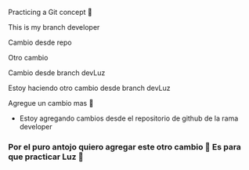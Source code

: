Practicing a Git concept 🤖

This is my branch developer 

Cambio desde repo

Otro cambio

Cambio desde branch devLuz

Estoy haciendo otro cambio desde branch devLuz

Agregue un cambio mas 💜

- Estoy agregando cambios desde el repositorio de github de la rama developer

### Por el puro antojo quiero agregar este otro cambio 🤖 Es para que practicar Luz 🤣
